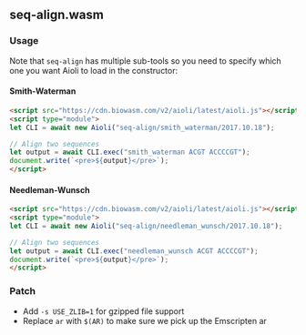## seq-align.wasm

### Usage

Note that `seq-align` has multiple sub-tools so you need to specify which one you want Aioli to load in the constructor:

#### Smith-Waterman

```html
<script src="https://cdn.biowasm.com/v2/aioli/latest/aioli.js"></script>
<script type="module">
let CLI = await new Aioli("seq-align/smith_waterman/2017.10.18");

// Align two sequences
let output = await CLI.exec("smith_waterman ACGT ACCCCGT");
document.write(`<pre>${output}</pre>`);
</script>
```

#### Needleman-Wunsch

```html
<script src="https://cdn.biowasm.com/v2/aioli/latest/aioli.js"></script>
<script type="module">
let CLI = await new Aioli("seq-align/needleman_wunsch/2017.10.18");

// Align two sequences
let output = await CLI.exec("needleman_wunsch ACGT ACCCCGT");
document.write(`<pre>${output}</pre>`);
</script>
```

### Patch
- Add `-s USE_ZLIB=1` for gzipped file support
- Replace `ar` with `$(AR)` to make sure we pick up the Emscripten ar

